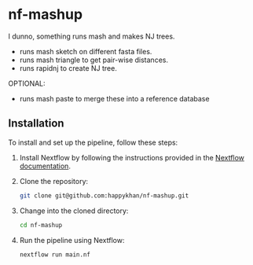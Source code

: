 # nf-mashup
I dunno, something runs mash and makes NJ trees. 

* runs mash sketch on different fasta files. 
* runs mash triangle to get pair-wise distances.
* runs rapidnj to create NJ tree.

OPTIONAL: 

* runs mash paste to merge these into a reference database


## Installation

To install and set up the pipeline, follow these steps:

1. Install Nextflow by following the instructions provided in the [Nextflow documentation](https://www.nextflow.io/docs/latest/getstarted.html).

2. Clone the repository:

    ```bash
    git clone git@github.com:happykhan/nf-mashup.git
    ```

3. Change into the cloned directory:

    ```bash
    cd nf-mashup
    ```

4. Run the pipeline using Nextflow:

    ```bash
    nextflow run main.nf
    ```
